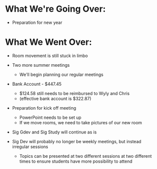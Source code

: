# What We're Going Over:- Preparation for new year# What We Went Over:  - Room movement is still stuck in limbo - Two more summer meetings    - We'll begin planning our regular meetings- Bank Account - $447.45    - $124.58 still needs to be reimbursed to Wyly and Chris    - (effective bank account is $322.87)- Preparation for kick off meeting    - PowerPoint needs to be set up    - If we move rooms, we need to take pictures of our new room- Sig Gdev and Sig Study will continue as is- Sig Dev will probably no longer be weekly meetings, but instead irregular sessions    - Topics can be presented at two different sessions at two different times to ensure students have more possibility to attend
